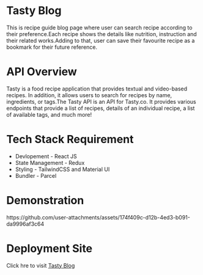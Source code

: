<h1>Tasty Blog</h1>
<p>This is recipe guide blog page where user can search recipe according to their preference.Each recipe shows the details like nutrition, instruction and their related works.Adding to that, user can save their favourite recipe as a bookmark for their future reference.</p>
<h1>API Overview</h1>
<p>Tasty is a food recipe application that provides textual and video-based recipes. In addition, it allows users to search for recipes by name, ingredients, or tags.The Tasty API is an API for Tasty.co. It provides various endpoints that provide a list of recipes, details of an individual recipe, a list of available tags, and much more!</p>
<h1>Tech Stack Requirement</h1>
<ul>
  <li>Devlopement - React JS</li>
  <li>State Management - Redux</li>
  <li>Styling - TailwindCSS and Material UI</li>
  <li>Bundler - Parcel</li>
</ul>
<h1>Demonstration</h1>
https://github.com/user-attachments/assets/174f409c-d12b-4ed3-b091-da9996af3c64
<h1>Deployment Site</h1>
Click hre to visit <a href="https://tasty-blog.netlify.app/">Tasty Blog</a>
